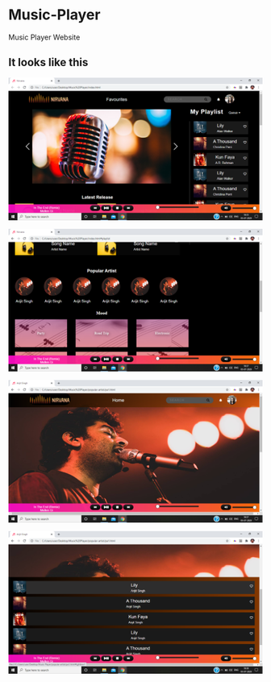 # Music-Player
Music Player Website

## It looks like this

![](Screenshots/Screenshot-1.png)


![](Screenshots/Screenshot-2.png)

![](Screenshots/Screenshot-3.png)


![](Screenshots/Screenshot-4.png)
